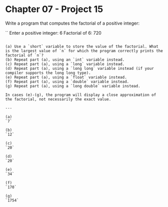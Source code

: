 # Chapter 07 - Project 15

Write a program that computes the factorial of a positive integer:

``
Enter a positive integer: 6
Factorial of 6: 720
```

(a) Use a `short` variable to store the value of the factorial. What is the largest value of `n` for which the program correctly prints the factorial of `n`?
(b) Repeat part (a), using an `int` variable instead.
(c) Repeat part (a), using a `long` variable instead.
(d) Repeat part (a), using a `long long` variable instead (if your compiler supports the long long type).
(e) Repeat part (a), using a `float` variable instead.
(f) Repeat part (a), using a `double` variable instead.
(g) Repeat part (a), using a `long double` variable instead.

In cases (e)-(g), the program will display a close approximation of the factorial, not necessarily the exact value.

---

(a)
`7`

(b)
`12`

(c)
`20`

(d)
`20`

(e)
`34`

(f)
`170`

(g)
`1754`
